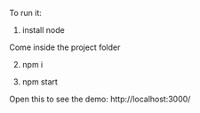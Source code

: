 To run it:

1. install node

Come inside the project folder

2. npm i

3. npm start

Open this to see the demo: http://localhost:3000/